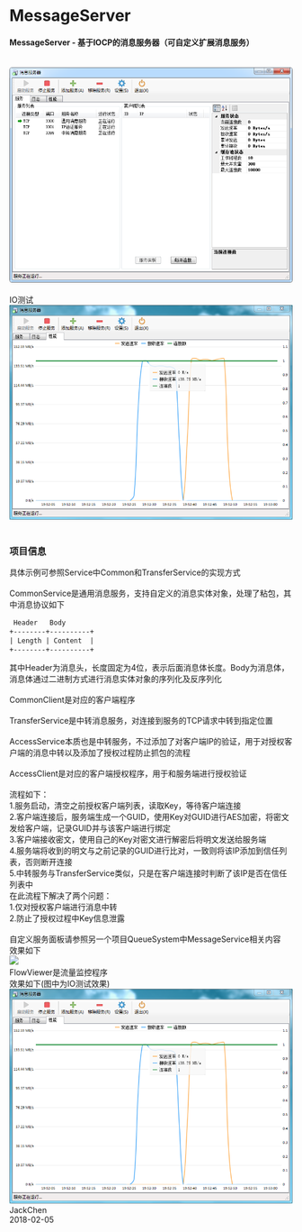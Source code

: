 ﻿# MessageServer
#### MessageServer - 基于IOCP的消息服务器（可自定义扩展消息服务）</br></br>
![](https://github.com/csa/MessageServer/blob/master/Img/MS.png)</br></br>
IO测试</br>
![](https://github.com/csa/MessageServer/blob/master/Img/Flow.png)</br></br>
### 项目信息

具体示例可参照Service中Common和TransferService的实现方式</br></br>
CommonService是通用消息服务，支持自定义的消息实体对象，处理了粘包，其中消息协议如下</br>
```
 Header   Body
+--------+----------+
| Length | Content  |
+--------+----------+
```
其中Header为消息头，长度固定为4位，表示后面消息体长度。Body为消息体，消息体通过二进制方式进行消息实体对象的序列化及反序列化</br></br>
CommonClient是对应的客户端程序
</br></br>
TransferService是中转消息服务，对连接到服务的TCP请求中转到指定位置
</br></br>
AccessService本质也是中转服务，不过添加了对客户端IP的验证，用于对授权客户端的消息中转以及添加了授权过程防止抓包的流程
</br></br>
AccessClient是对应的客户端授权程序，用于和服务端进行授权验证</br></br>
流程如下：</br>
1.服务启动，清空之前授权客户端列表，读取Key，等待客户端连接</br>
2.客户端连接后，服务端生成一个GUID，使用Key对GUID进行AES加密，将密文发给客户端，记录GUID并与该客户端进行绑定</br>
3.客户端接收密文，使用自己的Key对密文进行解密后将明文发送给服务端</br>
4.服务端将收到的明文与之前记录的GUID进行比对，一致则将该IP添加到信任列表，否则断开连接</br>
5.中转服务与TransferService类似，只是在客户端连接时判断了该IP是否在信任列表中</br>
在此流程下解决了两个问题：</br>
1.仅对授权客户端进行消息中转</br>
2.防止了授权过程中Key信息泄露</br>
</br>
自定义服务面板请参照另一个项目QueueSystem中MessageService相关内容</br>
效果如下</br>
![](https://github.com/csa/MessageServer/blob/master/Img/MS2.png)</br>
FlowViewer是流量监控程序</br>
效果如下(图中为IO测试效果)</br>
![](https://github.com/csa/MessageServer/blob/master/Img/Flow.png)</br>
JackChen</br>
2018-02-05
